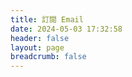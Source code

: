 ```yaml
---
title: 訂閱 Email
date: 2024-05-03 17:32:58
header: false
layout: page
breadcrumb: false
---
```

<script async data-uid="b5e6527b64" src="https://darrell-tw.kit.com/b5e6527b64/index.js"></script>